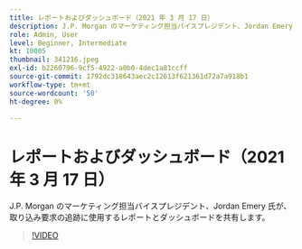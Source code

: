 ```yaml
---
title: レポートおよびダッシュボード（2021 年 3 月 17 日）
description: J.P. Morgan のマーケティング担当バイスプレジデント、Jordan Emery 氏が、取り込み要求の追跡に使用するレポートとダッシュボードを共有します。
role: Admin, User
level: Beginner, Intermediate
kt: 10005
thumbnail: 341216.jpeg
exl-id: b2260796-9cf5-4922-a0b0-4dec1a81ccff
source-git-commit: 1792dc318643aec2c12613f621361d72a7a918b1
workflow-type: tm+mt
source-wordcount: '50'
ht-degree: 0%

---
```


# レポートおよびダッシュボード（2021 年 3 月 17 日）

J.P. Morgan のマーケティング担当バイスプレジデント、Jordan Emery 氏が、取り込み要求の追跡に使用するレポートとダッシュボードを共有します。

>[!VIDEO](https://video.tv.adobe.com/v/341216/?quality=12&learn=on)
